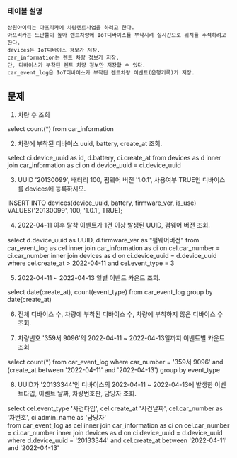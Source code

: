 ### 테이블 설명
    상원아이티는 아프리카에 차량렌트사업을 하려고 한다.
    아프리카는 도난률이 높아 렌트차량에 IoT디바이스를 부착시켜 실시간으로 위치를 추적하려고 한다.
    devices는 IoT디바이스 정보가 저장.
    car_information는 렌트 차량 정보가 저장. 
    단, 디바이스가 부착된 렌트 차량 정보만 저장할 수 있다.
    car_event_log은 IoT디바이스가 부착된 렌트차량 이벤트(운행기록)가 저장.

## 문제

1. 차량 수 조회

select
	count(*) 
from car_information


2. 차량에 부착된 디바이스 uuid, battery, create_at 조회.

select
	ci.device_uuid as id,
	d.battery,
	ci.create_at 
from devices as d
inner join car_information as ci
on d.device_uuid = ci.device_uuid

3. UUID '20130099', 배터리 100, 펌웨어 버전 '1.0.1', 사용여부 TRUE인 디바이스를 devices에 등록하시오.

INSERT INTO devices(device_uuid, battery, firmware_ver, is_use) VALUES('20130099', 100, '1.0.1', TRUE);

4. 2022-04-11 이후 탈착 이벤트가 1건 이상 발생된 UUID, 펌웨어 버전 조회.

select 
	 d.device_uuid as UUID,
	 d.firmware_ver as "펌웨어버전"
from car_event_log as cel
inner join car_information as ci
on cel.car_number = ci.car_number 
inner join devices as d
on ci.device_uuid = d.device_uuid
where cel.create_at > 2022-04-11 
and cel.event_type = 3


5. 2022-04-11 ~ 2022-04-13 일별 이벤트 카운트 조회.  

select
	date(create_at),
	count(event_type) 
from car_event_log
group by date(create_at)



6. 전체 디바이스 수, 차량에 부착된 디바이스 수, 차량에 부착하지 않은 디바이스 수 조회.


7. 차량번호 '359서 9096'의 2022-04-11 ~ 2022-04-13일까지 이벤트별 카운트 조회

select
	count(*) 
from car_event_log
where car_number = '359서 9096'
and (create_at between '2022-04-11' and '2022-04-13')
group by event_type 

8. UUID가 '20133344'인 디바이스의 2022-04-11 ~ 2022-04-13에 발생한 이벤트타입, 이벤트 날짜, 차량번호판, 담당자 조회.

select 
	 cel.event_type '사건타입',
	 cel.create_at '사건날짜',
	 cel.car_number as '차번호',
	ci.admin_name as '담당자'	 
from car_event_log as cel
inner join car_information as ci
on cel.car_number = ci.car_number 
inner join devices as d
on ci.device_uuid = d.device_uuid
where d.device_uuid = '20133344' 
and cel.create_at between '2022-04-11' and '2022-04-13'
 
